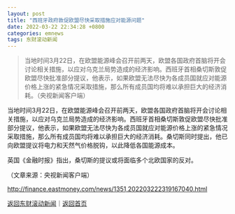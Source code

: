```yaml
---
layout: post
title: "西班牙政府敦促欧盟尽快采取措施应对能源问题"
date: 2022-03-22 22:34:28 +0800
categories: emnews
tags: 东财滚动新闻
---
```

> 当地时间3月22日，在欧盟能源峰会召开前两天，欧盟各国政府首脑将开会讨论相关措施，以应对乌克兰局势造成的经济影响。西班牙首相桑切斯敦促欧盟尽快批准部分提议，他表示，如果欧盟无法尽快为各成员国就应对能源价格上涨的紧急情况采取措施，那么所有成员国均将难以承担巨大的经济消耗。（央视新闻客户端）

<p>当地时间3月22日，在欧盟能源峰会召开前两天，欧盟各国政府首脑将开会讨论相关措施，以应对乌克兰局势造成的经济影响。西班牙首相桑切斯敦促欧盟尽快批准部分提议，他表示，如果欧盟无法尽快为各成员国就应对能源价格上涨的紧急情况采取措施，那么所有成员国均将难以承担巨大的经济消耗。桑切斯同时提出，他已向欧盟提议将电力和天然气价格脱钩，以此降低各国能源成本。</p>
 <p>英国《金融时报》指出，桑切斯的提议或将面临多个北欧国家的反对。</p><p class="em_media">（文章来源：央视新闻客户端）</p>

<http://finance.eastmoney.com/news/1351,202203222319167040.html>

[返回东财滚动新闻](//finews.withounder.com/emnews/)｜[返回首页](//finews.withounder.com/)